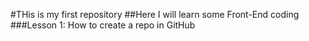 #THis is my first repository
##Here I will learn some Front-End coding
###Lesson 1:
How to create a repo in GitHub






